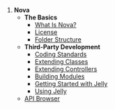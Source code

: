 1. **Nova**
    - __The Basics__
        - [What Is Nova?](basics.about)
        - [License](basics.license)
        - [Folder Structure](basics.folder-structure)
    - __Third-Party Development__
        - [Coding Standards](nova.coding-standards)
        - [Extending Classes](nova.extending-classes)
        - [Extending Controllers](nova.extending-controllers)
        - [Building Modules](nova.building-modules)
        - [Getting Started with Jelly](nova.started-jelly)
        - [Using Jelly](nova.using-jelly)
   - [API Browser](api)